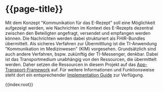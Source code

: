 # {{page-title}}

Mit dem Konzept  "Kommunikation für das E-Rezept"  soll eine Möglichkeit aufgezeigt werden, wie Nachrichten im Kontext des E-Rezepts dezentral zwischen den Beteiligten angefragt, versendet und empfangen werden können. Die Nachrichten werden dabei strukturiert als FHIR-Bundles übermittelt. Als sicheres Verfahren zur Übermittlung ist die TI-Anwendung "Kommunikation im Medizinwesen" (KIM) vorgesehen. Grundsätzlich sind auch andere Verfahren, bspw. zukünftig der TI-Messenger, denkbar. Dabei ist das Transportmedium unabhängig von den Ressourcen, die übermittelt werden.
Daher setzen die Ressourcen in diesem Projekt auf das [App-Transport-Framework](https://simplifier.net/app-transport-framework/) auf. Für weitere Informationen und Funktionsweise steht dort ein entsprechender [Implementation Guide](https://simplifier.net/app-transport-framework/~guides) zur Verfügung.

{{index:root}}
